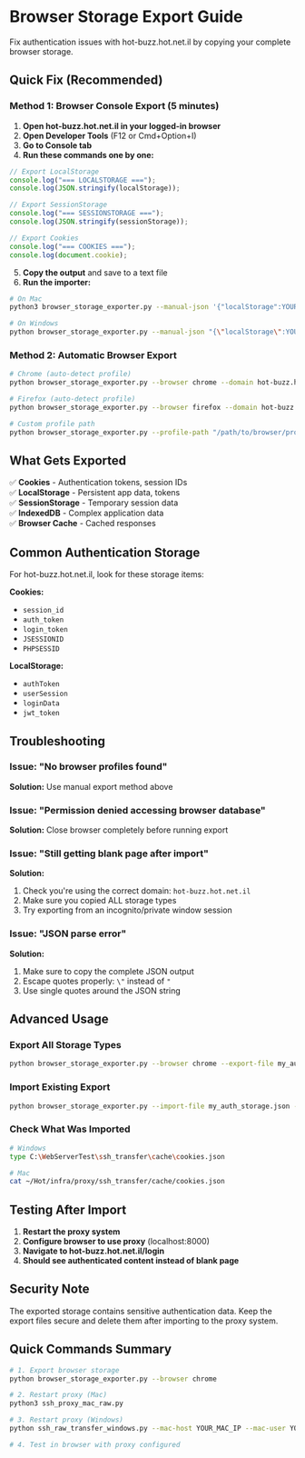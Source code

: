 # Browser Storage Export Guide

Fix authentication issues with hot-buzz.hot.net.il by copying your complete browser storage.

## Quick Fix (Recommended)

### Method 1: Browser Console Export (5 minutes)

1. **Open hot-buzz.hot.net.il in your logged-in browser**
2. **Open Developer Tools** (F12 or Cmd+Option+I)
3. **Go to Console tab**
4. **Run these commands one by one:**

```javascript
// Export LocalStorage
console.log("=== LOCALSTORAGE ===");
console.log(JSON.stringify(localStorage));

// Export SessionStorage  
console.log("=== SESSIONSTORAGE ===");
console.log(JSON.stringify(sessionStorage));

// Export Cookies
console.log("=== COOKIES ===");
console.log(document.cookie);
```

5. **Copy the output** and save to a text file
6. **Run the importer:**

```bash
# On Mac
python3 browser_storage_exporter.py --manual-json '{"localStorage":YOUR_LOCALSTORAGE_JSON,"sessionStorage":YOUR_SESSIONSTORAGE_JSON}' --proxy-base ~/Hot/infra/proxy/ssh_transfer

# On Windows
python browser_storage_exporter.py --manual-json "{\"localStorage\":YOUR_LOCALSTORAGE_JSON}" --proxy-base C:\WebServerTest\ssh_transfer
```

### Method 2: Automatic Browser Export

```bash
# Chrome (auto-detect profile)
python browser_storage_exporter.py --browser chrome --domain hot-buzz.hot.net.il

# Firefox (auto-detect profile)  
python browser_storage_exporter.py --browser firefox --domain hot-buzz.hot.net.il

# Custom profile path
python browser_storage_exporter.py --profile-path "/path/to/browser/profile" --browser chrome
```

## What Gets Exported

✅ **Cookies** - Authentication tokens, session IDs  
✅ **LocalStorage** - Persistent app data, tokens  
✅ **SessionStorage** - Temporary session data  
✅ **IndexedDB** - Complex application data  
✅ **Browser Cache** - Cached responses  

## Common Authentication Storage

For hot-buzz.hot.net.il, look for these storage items:

**Cookies:**
- `session_id`
- `auth_token` 
- `login_token`
- `JSESSIONID`
- `PHPSESSID`

**LocalStorage:**
- `authToken`
- `userSession`
- `loginData`
- `jwt_token`

## Troubleshooting

### Issue: "No browser profiles found"
**Solution:** Use manual export method above

### Issue: "Permission denied accessing browser database"
**Solution:** Close browser completely before running export

### Issue: "Still getting blank page after import"
**Solution:** 
1. Check you're using the correct domain: `hot-buzz.hot.net.il`
2. Make sure you copied ALL storage types
3. Try exporting from an incognito/private window session

### Issue: "JSON parse error"
**Solution:** 
1. Make sure to copy the complete JSON output
2. Escape quotes properly: `\"` instead of `"`
3. Use single quotes around the JSON string

## Advanced Usage

### Export All Storage Types
```bash
python browser_storage_exporter.py --browser chrome --export-file my_auth_storage.json
```

### Import Existing Export
```bash
python browser_storage_exporter.py --import-file my_auth_storage.json --proxy-base C:\WebServerTest\ssh_transfer
```

### Check What Was Imported
```bash
# Windows
type C:\WebServerTest\ssh_transfer\cache\cookies.json

# Mac  
cat ~/Hot/infra/proxy/ssh_transfer/cache/cookies.json
```

## Testing After Import

1. **Restart the proxy system**
2. **Configure browser to use proxy** (localhost:8000)
3. **Navigate to hot-buzz.hot.net.il/login**
4. **Should see authenticated content instead of blank page**

## Security Note

The exported storage contains sensitive authentication data. Keep the export files secure and delete them after importing to the proxy system.

## Quick Commands Summary

```bash
# 1. Export browser storage
python browser_storage_exporter.py --browser chrome

# 2. Restart proxy (Mac)
python3 ssh_proxy_mac_raw.py

# 3. Restart proxy (Windows) 
python ssh_raw_transfer_windows.py --mac-host YOUR_MAC_IP --mac-user YOUR_USERNAME

# 4. Test in browser with proxy configured
```